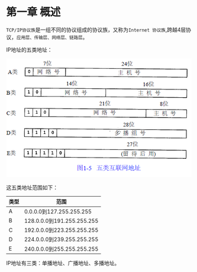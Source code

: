 # 第一章 概述

`TCP/IP协议族`是一组不同的协议组成的协议族，又称为`Internet 协议族`,跨越4层协议，`应用层、传输层、网络层、链路层`。

IP地址的五类地址：

![IP地址的五类地址](images/IP地址5类地址.png)

这五类地址范围如下：

类型|范围
---|---
A|0.0.0.0到127.255.255.255
B|128.0.0.0到191.255.255.255
C|192.0.0.0到223.255.255.255
D|224.0.0.0到239.255.255.255
E|240.0.0.0到255.255.255.255

IP地址有三类：单播地址、广播地址、多播地址。
